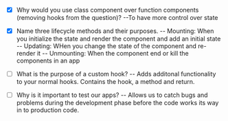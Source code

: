 - [x] Why would you use class component over function components (removing hooks from the question)?
--To have more control over state

- [x] Name three lifecycle methods and their purposes.
-- Mounting: When you initialize the state and render the component and add an initial state
-- Updating: WHen you change the state of the component and re-render it
-- Unmounting: When the component end or kill the components in an app

- [ ] What is the purpose of a custom hook?
-- Adds additonal functionality to your normal hooks. Contains the hook, a method and return.

- [ ] Why is it important to test our apps?
-- Allows us to catch bugs and problems during the development phase before the code works its way in to production code.
